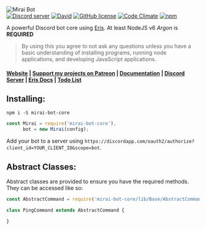 ![Mirai Bot](http://i.imgur.com/BO18mRW.png)   
<a href="https://discord.gg/rkWPSdu"><img src="https://discordapp.com/api/guilds/135496553786769408/embed.png" alt="Discord server" /></a> [![David](https://img.shields.io/david/brussell98/Mirai.svg?maxAge=2592000)](https://david-dm.org/brussell98/Mirai) [![GitHub license](https://img.shields.io/badge/license-MIT-blue.svg)](https://raw.githubusercontent.com/brussell98/Mirai/master/LICENSE) [![Code Climate](https://codeclimate.com/github/brussell98/Mirai/badges/gpa.svg)](https://codeclimate.com/github/brussell98/Mirai)
[![npm](https://img.shields.io/npm/v/mirai-bot-core.svg)](https://www.npmjs.com/package/mirai-bot-core)

A powerful Discord bot core using [Eris](https://github.com/abalabahaha/eris/). At least NodeJS v6 *Argon* is **REQUIRED**

> By using this you agree to not ask any questions unless you have a basic understanding of installing programs, running node applications, and developing JavaScript applications.

#### [Website](http://mirai.brussell.me) | [Support my projects on Patreon](http://patreon.com/brussell98) | [Documentation](http://brussell.me/Mirai/index.html) | [Discord Server](https://discord.gg/rkWPSdu) | [Eris Docs](https://abal.moe/Eris/docs/index.html) | [Todo List](https://trello.com/b/Uw5wZLzJ)   

## Installing:
```
npm i -S mirai-bot-core
```
```js
const Mirai = require('mirai-bot-core'),
      bot = new Mirai(config);
```
Add your bot to a server using `https://discordapp.com/oauth2/authorize?client_id=YOUR_CLIENT_ID&scope=bot`.

## Abstract Classes:
Abstract classes are provided to ensure you have the required methods. They can be accessed like so:
```js
const AbstractCommand = require('mirai-bot-core/lib/Base/AbstractCommand');

class PingCommand extends AbstractCommand {

}
```

